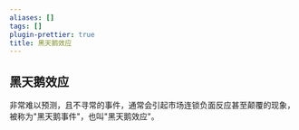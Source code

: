 ```yaml
---
aliases: []
tags: []
plugin-prettier: true
title: 黑天鹅效应
---
```


## 黑天鹅效应

非常难以预测，且不寻常的事件，通常会引起市场连锁负面反应甚至颠覆的现象，被称为"黑天鹅事件"，也叫"黑天鹅效应"。

